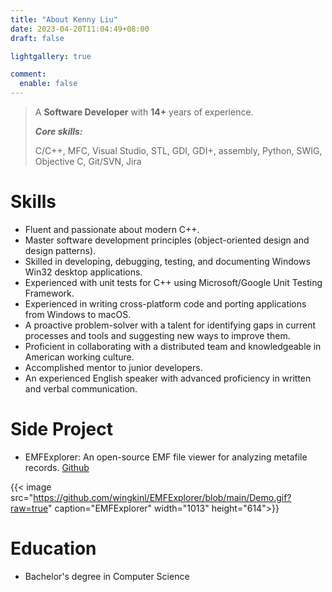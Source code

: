 ```yaml
---
title: "About Kenny Liu"
date: 2023-04-20T11:04:49+08:00
draft: false

lightgallery: true

comment:
  enable: false
---
```


> A **Software Developer** with **14+** years of experience.
>
> ***Core skills:***
>
> C/C++, MFC, Visual Studio, STL, GDI, GDI+, assembly, Python, SWIG, Objective C, Git/SVN, Jira 


Skills
====

* Fluent and passionate about modern C++.
* Master software development principles (object-oriented design and design patterns).
* Skilled in developing, debugging, testing, and documenting Windows Win32 desktop applications.
* Experienced with unit tests for C++ using Microsoft/Google Unit Testing Framework.
* Experienced in writing cross-platform code and porting applications from Windows to macOS.
* A proactive problem-solver with a talent for identifying gaps in current processes and tools and suggesting new ways to improve them.
* Proficient in collaborating with a distributed team and knowledgeable in American working culture.
* Accomplished mentor to junior developers.
* An experienced English speaker with advanced proficiency in written and verbal communication. 

Side Project
====

* EMFExplorer: An open-source EMF file viewer for analyzing metafile records. [Github](https://github.com/wingkinl/EMFExplorer/)

{{< image src="https://github.com/wingkinl/EMFExplorer/blob/main/Demo.gif?raw=true" caption="EMFExplorer" width="1013" height="614">}}

Education
====

* Bachelor's degree in Computer Science


